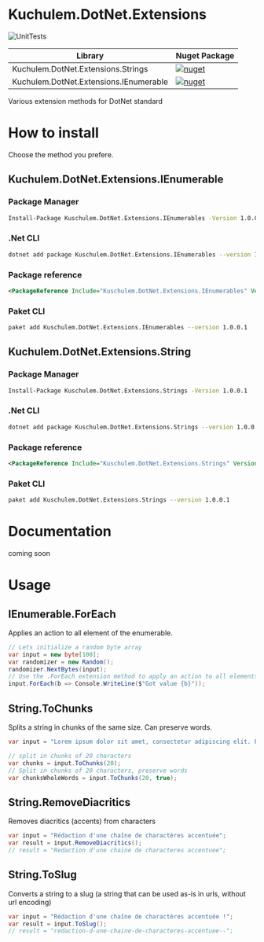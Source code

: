 # Kuchulem.DotNet.Extensions

![UnitTests](https://github.com/Kuchulem/DotNet.Extensions/workflows/UnitTests/badge.svg)

| Library | Nuget Package |
| - | - |
| Kuchulem.DotNet.Extensions.Strings | [![nuget](https://img.shields.io/nuget/v/Kuchulem.DotNet.Extensions.Strings.svg)](https://www.nuget.org/packages/Kuchulem.DotNet.Extensions.Strings/) |
| Kuchulem.DotNet.Extensions.IEnumerable | [![nuget](https://img.shields.io/nuget/v/Kuchulem.DotNet.Extensions.IEnumerables.svg)](https://www.nuget.org/packages/Kuchulem.DotNet.Extensions.IEnumerables/) |

Various extension methods for DotNet standard


# How to install

Choose the method you prefere.

## Kuchulem.DotNet.Extensions.IEnumerable

### Package Manager

```sh
Install-Package Kuschulem.DotNet.Extensions.IEnumerables -Version 1.0.0.1
```

### .Net CLI

```sh
dotnet add package Kuschulem.DotNet.Extensions.IEnumerables --version 1.0.0.1
```

### Package reference

```xml
<PackageReference Include="Kuschulem.DotNet.Extensions.IEnumerables" Version="1.0.0.1" />
```

### Paket CLI

```sh
paket add Kuschulem.DotNet.Extensions.IEnumerables --version 1.0.0.1
```

## Kuchulem.DotNet.Extensions.String

### Package Manager

```sh
Install-Package Kuschulem.DotNet.Extensions.Strings -Version 1.0.0.1
```

### .Net CLI

```sh
dotnet add package Kuschulem.DotNet.Extensions.Strings --version 1.0.0.1
```

### Package reference

```xml
<PackageReference Include="Kuschulem.DotNet.Extensions.Strings" Version="1.0.0.1" />
```

### Paket CLI

```sh
paket add Kuschulem.DotNet.Extensions.Strings --version 1.0.0.1
```

# Documentation

coming soon

# Usage

## IEnumerable.ForEach

Applies an action to all element of the enumerable.

```csharp
// Lets initialize a random byte array
var input = new byte[100];
var randomizer = new Random();
randomizer.NextBytes(input);
// Use the .ForEach extension method to apply an action to all elements
input.ForEach(b => Console.WriteLine($"Got value {b}"));
```

## String.ToChunks

Splits a string in chunks of the same size. Can preserve words.

```csharp
var input = "Lorem ipsum dolor sit amet, consectetur adipiscing elit. Fusce dictum dictum orci, et placerat quam egestas vitae. Duis sed nisi.";

// split in chunks of 20 characters
var chunks = input.ToChunks(20);
// Split in chunks of 20 characters, preserve words
var chunksWholeWords = input.ToChunks(20, true);
```

## String.RemoveDiacritics

Removes diacritics (accents) from characters

```csharp
var input = "Rédaction d'une chaîne de charactères accentuée";
var result = input.RemoveDiacritics();
// result = "Redaction d'une chaine de characteres accentuee";
```

## String.ToSlug

Converts a string to a slug (a string that can be used as-is in urls, without url encoding)

```csharp
var input = "Rédaction d'une chaîne de charactères accentuée !";
var result = input.ToSlug();
// result = "redaction-d-une-chaine-de-characteres-accentuee--";
```
